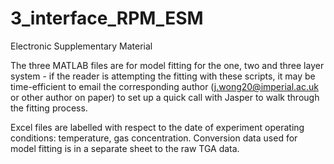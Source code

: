 # 3_interface_RPM_ESM
Electronic Supplementary Material 

The three MATLAB files are for model fitting for the one, two and three layer system - if the reader is attempting the fitting with these scripts, it may be time-efficient to email the corresponding author (j.wong20@imperial.ac.uk or other author on paper) to set up a quick call with Jasper to walk through the fitting process. 

Excel files are labelled with respect to the date of experiment operating conditions: temperature, gas concentration. Conversion data used for model fitting is in a separate sheet to the raw TGA data.  
